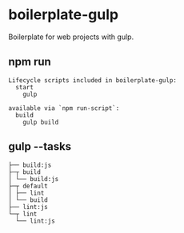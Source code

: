 # boilerplate-gulp

Boilerplate for web projects with gulp.

## npm run

```
Lifecycle scripts included in boilerplate-gulp:
  start
    gulp

available via `npm run-script`:
  build
    gulp build
```

## gulp --tasks

```
├── build:js
├─┬ build
│ └── build:js
├─┬ default
│ ├── lint
│ └── build
├── lint:js
└─┬ lint
  └── lint:js
```
